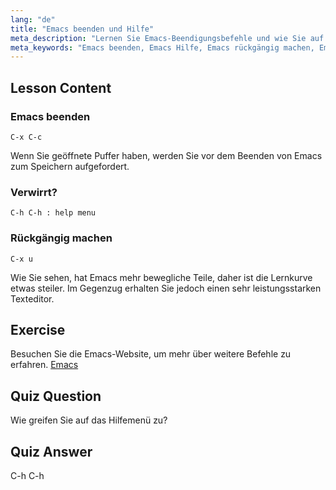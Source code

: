```yaml
---
lang: "de"
title: "Emacs beenden und Hilfe"
meta_description: "Lernen Sie Emacs-Beendigungsbefehle und wie Sie auf Hilfe zugreifen. Verstehen Sie grundlegende Emacs-Navigation und Undo-Funktionen in diesem anfängerfreundlichen Tutorial."
meta_keywords: "Emacs beenden, Emacs Hilfe, Emacs rückgängig machen, Emacs Tutorial, Linux Texteditor, Anfängerleitfaden"
---
```


## Lesson Content

### Emacs beenden

```
C-x C-c
```

Wenn Sie geöffnete Puffer haben, werden Sie vor dem Beenden von Emacs zum Speichern aufgefordert.

### Verwirrt?

```
C-h C-h : help menu
```

### Rückgängig machen

```
C-x u
```

Wie Sie sehen, hat Emacs mehr bewegliche Teile, daher ist die Lernkurve etwas steiler. Im Gegenzug erhalten Sie jedoch einen sehr leistungsstarken Texteditor.

## Exercise

Besuchen Sie die Emacs-Website, um mehr über weitere Befehle zu erfahren. [Emacs](https://www.gnu.org/software/emacs/)

## Quiz Question

Wie greifen Sie auf das Hilfemenü zu?

## Quiz Answer

C-h C-h
